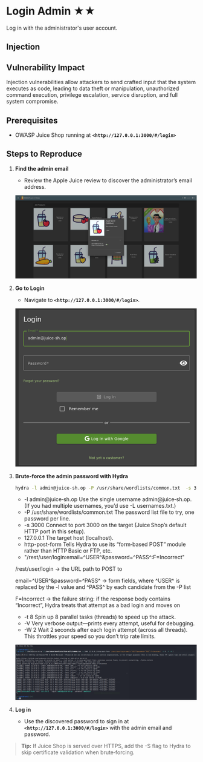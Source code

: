 # Login Admin ★★

Log in with the administrator's user account.

## Injection

## Vulnerability Impact

Injection vulnerabilities allow attackers to send crafted input that the system executes as code, leading to data theft or manipulation, unauthorized command execution, privilege escalation, service disruption, and full system compromise.

## Prerequisites

- OWASP Juice Shop running at **`<http://127.0.0.1:3000/#/login>`**

## Steps to Reproduce

1. **Find the admin email**
    - Review the Apple Juice review to discover the administrator’s email address.

    ![Login Admin Email](../img/login-admin-email.png)

2. **Go to Login**
    - Navigate to **`<http://127.0.0.1:3000/#/login>`**.  

    ![Login Admin Form](../img/login-admin-form.png)

3. **Brute‑force the admin password with Hydra**

    ```bash
    hydra -l admin@juice‑sh.op -P /usr/share/wordlists/common.txt  -s 3000 127.0.0.1 http-post-form "/rest/user/login:email=^USER^&password=^PASS^:F=Incorrect"  -t 8 -V -W 2 
    ```

    - -l admin@juice‑sh.op
        Use the single username admin@juice‑sh.op. (If you had multiple usernames, you’d use -L usernames.txt.)
    - -P /usr/share/wordlists/common.txt
        The password list file to try, one password per line.
    - -s 3000
        Connect to port 3000 on the target (Juice Shop’s default HTTP port in this setup).
    - 127.0.0.1
        The target host (localhost).
    - http-post-form
        Tells Hydra to use its “form‑based POST” module rather than HTTP Basic or FTP, etc.
    - "/rest/user/login:email=^USER^&password=^PASS^:F=Incorrect"

    /rest/user/login → the URL path to POST to

    email=^USER^&password=^PASS^ → form fields, where ^USER^ is replaced by the -l value and ^PASS^ by each candidate from the -P list

    F=Incorrect → the failure string: if the response body contains “Incorrect”, Hydra treats that attempt as a bad login and moves on
    - -t 8
    Spin up 8 parallel tasks (threads) to speed up the attack.
    - -V
    Very verbose output—prints every attempt, useful for debugging.
    - -W 2
    Wait 2 seconds after each login attempt (across all threads). This throttles your speed so you don’t trip rate limits.

    ![Login Admin Terminal](../img/login-admin-terminal.png)

4. **Log in**  

    - Use the discovered password to sign in at **`<http://127.0.0.1:3000/#/login>`** with the admin email and password.

> **Tip:**  If Juice Shop is served over HTTPS, add the -S flag to Hydra to skip certificate validation when brute‑forcing.
